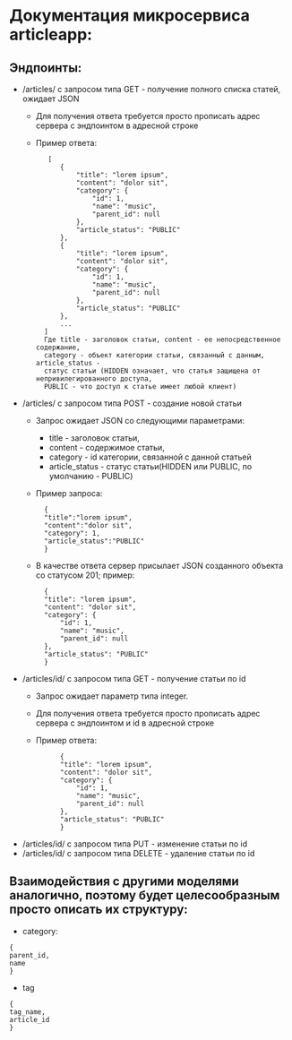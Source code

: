 # Документация микросервиса articleapp:
## Эндпоинты:
- /articles/ с запросом типа GET - получение полного списка статей, ожидает JSON
    - Для получения ответа требуется просто прописать адрес сервера с эндпоинтом в адресной строке
    - Пример ответа:
    
             [
                {
                    "title": "lorem ipsum",
                    "content": "dolor sit",
                    "category": {
                        "id": 1,
                        "name": "music",
                        "parent_id": null
                    },
                    "article_status": "PUBLIC"
                },
                {
                    "title": "lorem ipsum",
                    "content": "dolor sit",
                    "category": {
                        "id": 1,
                        "name": "music",
                        "parent_id": null
                    },
                    "article_status": "PUBLIC"
                },
                ...
            ] 
            Где title - заголовок статьи, content - ее непосредственное содержание,
            category - объект категории статьи, связанный с данным, article_status -
            статус статьи (HIDDEN означает, что статья защищена от непривилегированного доступа, 
            PUBLIC - что доступ к статье имеет любой клиент)
                
- /articles/ с запросом типа POST - создание новой статьи
    - Запрос ожидает JSON со следующими параметрами:
        - title - заголовок статьи,
        - content - содержимое статьи,
        - category - id категории, связанной с данной статьей
        - article_status - статус статьи(HIDDEN или PUBLIC, по умолчанию - PUBLIC)
    - Пример запроса:
    
            {
            "title":"lorem ipsum",
            "content":"dolor sit",
            "category": 1,
            "article_status":"PUBLIC"
            }
    - В качестве ответа сервер присылает JSON созданного объекта со статусом 201; пример:
    
            {
            "title": "lorem ipsum",
            "content": "dolor sit",
            "category": {
                "id": 1,
                "name": "music",
                "parent_id": null
            },
            "article_status": "PUBLIC"
            }

- /articles/id/ с запросом типа GET - получение статьи по id
    - Запрос ожидает параметр типа integer.
    - Для получения ответа требуется просто прописать адрес сервера с эндпоинтом и id в адресной строке
    - Пример ответа:
    
                {
                "title": "lorem ipsum",
                "content": "dolor sit",
                "category": {
                    "id": 1,
                    "name": "music",
                    "parent_id": null
                },
                "article_status": "PUBLIC"
                }
- /articles/id/ с запросом типа PUT - изменение статьи по id
- /articles/id/ с запросом типа DELETE - удаление статьи по id
## Взаимодействия с другими моделями аналогично, поэтому будет целесообразным просто описать их структуру:
- category:
```
{
parent_id,
name
}
```
- tag
```
{
tag_name,
article_id
}
```
